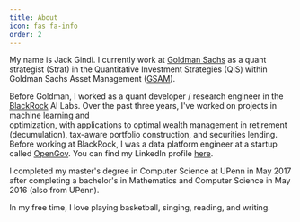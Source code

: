 ```yaml
---
title: About
icon: fas fa-info
order: 2
---
```


My name is Jack Gindi. I currently work at [Goldman Sachs](https://www.goldmansachs.com) as a quant strategist (Strat)
in the Quantitative Investment Strategies (QIS) within Goldman Sachs Asset Management
([GSAM](https://www.gsam.com/)).

Before Goldman, I worked as a quant developer / research engineer in the
[BlackRock](https://www.blackrock.com/us/individual) AI Labs.
Over the past three years, I've worked on projects in machine learning and  
optimization, with applications to optimal wealth management in retirement
(decumulation), tax-aware portfolio construction, and securities lending. Before
working at BlackRock, I was a data platform engineer
at a startup called [OpenGov](https://opengov.com). You can find my LinkedIn profile
[here](https://www.linkedin.com/in/jackegindi/).

I completed my master's degree in Computer Science at UPenn in May 2017 after completing a bachelor's in Mathematics and Computer Science in May 2016 (also from UPenn).

In my free time, I love playing basketball, singing, reading, and writing.
